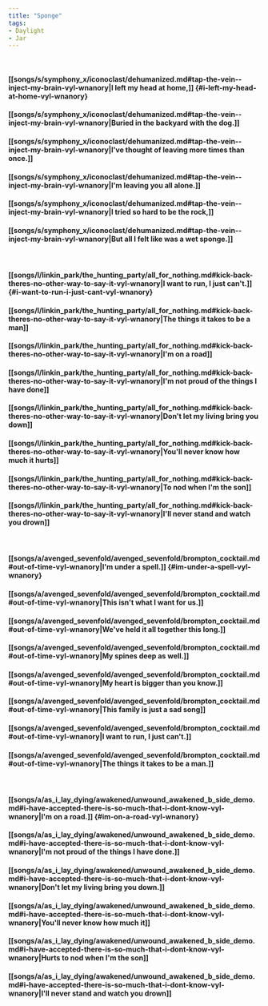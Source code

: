 ```yaml
---
title: "Sponge"
tags:
- Daylight
- Jar
---
```

&nbsp;
#### [[songs/s/symphony_x/iconoclast/dehumanized.md#tap-the-vein--inject-my-brain-vyl-wnanory|I left my head at home,]] {#i-left-my-head-at-home-vyl-wnanory}
#### [[songs/s/symphony_x/iconoclast/dehumanized.md#tap-the-vein--inject-my-brain-vyl-wnanory|Buried in the backyard with the dog.]]
#### [[songs/s/symphony_x/iconoclast/dehumanized.md#tap-the-vein--inject-my-brain-vyl-wnanory|I've thought of leaving more times than once.]]
#### [[songs/s/symphony_x/iconoclast/dehumanized.md#tap-the-vein--inject-my-brain-vyl-wnanory|I'm leaving you all alone.]]
#### [[songs/s/symphony_x/iconoclast/dehumanized.md#tap-the-vein--inject-my-brain-vyl-wnanory|I tried so hard to be the rock,]]
#### [[songs/s/symphony_x/iconoclast/dehumanized.md#tap-the-vein--inject-my-brain-vyl-wnanory|But all I felt like was a wet sponge.]]
&nbsp;
#### [[songs/l/linkin_park/the_hunting_party/all_for_nothing.md#kick-back-theres-no-other-way-to-say-it-vyl-wnanory|I want to run, I just can't.]] {#i-want-to-run-i-just-cant-vyl-wnanory}
#### [[songs/l/linkin_park/the_hunting_party/all_for_nothing.md#kick-back-theres-no-other-way-to-say-it-vyl-wnanory|The things it takes to be a man]]
#### [[songs/l/linkin_park/the_hunting_party/all_for_nothing.md#kick-back-theres-no-other-way-to-say-it-vyl-wnanory|I'm on a road]]
#### [[songs/l/linkin_park/the_hunting_party/all_for_nothing.md#kick-back-theres-no-other-way-to-say-it-vyl-wnanory|I'm not proud of the things I have done]]
#### [[songs/l/linkin_park/the_hunting_party/all_for_nothing.md#kick-back-theres-no-other-way-to-say-it-vyl-wnanory|Don't let my living bring you down]]
#### [[songs/l/linkin_park/the_hunting_party/all_for_nothing.md#kick-back-theres-no-other-way-to-say-it-vyl-wnanory|You'll never know how much it hurts]]
#### [[songs/l/linkin_park/the_hunting_party/all_for_nothing.md#kick-back-theres-no-other-way-to-say-it-vyl-wnanory|To nod when I'm the son]]
#### [[songs/l/linkin_park/the_hunting_party/all_for_nothing.md#kick-back-theres-no-other-way-to-say-it-vyl-wnanory|I'll never stand and watch you drown]]
&nbsp;
#### [[songs/a/avenged_sevenfold/avenged_sevenfold/brompton_cocktail.md#out-of-time-vyl-wnanory|I'm under a spell.]] {#im-under-a-spell-vyl-wnanory}
#### [[songs/a/avenged_sevenfold/avenged_sevenfold/brompton_cocktail.md#out-of-time-vyl-wnanory|This isn't what I want for us.]]
#### [[songs/a/avenged_sevenfold/avenged_sevenfold/brompton_cocktail.md#out-of-time-vyl-wnanory|We've held it all together this long.]]
#### [[songs/a/avenged_sevenfold/avenged_sevenfold/brompton_cocktail.md#out-of-time-vyl-wnanory|My spines deep as well.]]
#### [[songs/a/avenged_sevenfold/avenged_sevenfold/brompton_cocktail.md#out-of-time-vyl-wnanory|My heart is bigger than you know.]]
#### [[songs/a/avenged_sevenfold/avenged_sevenfold/brompton_cocktail.md#out-of-time-vyl-wnanory|This family is just a sad song]]
#### [[songs/a/avenged_sevenfold/avenged_sevenfold/brompton_cocktail.md#out-of-time-vyl-wnanory|I want to run, I just can't.]]
#### [[songs/a/avenged_sevenfold/avenged_sevenfold/brompton_cocktail.md#out-of-time-vyl-wnanory|The things it takes to be a man.]]
&nbsp;
#### [[songs/a/as_i_lay_dying/awakened/unwound_awakened_b_side_demo.md#i-have-accepted-there-is-so-much-that-i-dont-know-vyl-wnanory|I'm on a road.]] {#im-on-a-road-vyl-wnanory}
#### [[songs/a/as_i_lay_dying/awakened/unwound_awakened_b_side_demo.md#i-have-accepted-there-is-so-much-that-i-dont-know-vyl-wnanory|I'm not proud of the things I have done.]]
#### [[songs/a/as_i_lay_dying/awakened/unwound_awakened_b_side_demo.md#i-have-accepted-there-is-so-much-that-i-dont-know-vyl-wnanory|Don't let my living bring you down.]]
#### [[songs/a/as_i_lay_dying/awakened/unwound_awakened_b_side_demo.md#i-have-accepted-there-is-so-much-that-i-dont-know-vyl-wnanory|You'll never know how much it]]
#### [[songs/a/as_i_lay_dying/awakened/unwound_awakened_b_side_demo.md#i-have-accepted-there-is-so-much-that-i-dont-know-vyl-wnanory|Hurts to nod when I'm the son]]
#### [[songs/a/as_i_lay_dying/awakened/unwound_awakened_b_side_demo.md#i-have-accepted-there-is-so-much-that-i-dont-know-vyl-wnanory|I'll never stand and watch you drown]]
